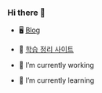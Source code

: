 ### Hi there 👻

- 🖥️ [Blog](https://isthislee.com)
- 📓 [학습 정리 사이트](https://isthis.gitbook.io/)

- 🔭 I’m currently working
- 🌱 I’m currently learning
<!--
**IsthisLee/isthisLee** is a ✨ _special_ ✨ repository because its `README.md` (this file) appears on your GitHub profile.

Here are some ideas to get you started:

- 🔭 I’m currently working on ...
- 🌱 I’m currently learning ...
- 👯 I’m looking to collaborate on ...
- 🤔 I’m looking for help with ...
- 💬 Ask me about ...
- 📫 How to reach me: ...
- 😄 Pronouns: ...
- ⚡ Fun fact: ...
-->
